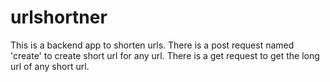 # urlshortner
This is a backend app to shorten urls.
There is a post request named 'create' to create short url for any url.
There is a get request to get the long url of any short url.

